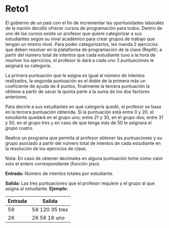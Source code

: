 # Reto1

El gobierno de un país con el fin de incrementar las oportunidades laborales de la nación decidió ofrecer cursos de programación para todos. Dentro de uno de los cursos existe un profesor que quiere categorizar a sus estudiantes según su nivel académico para crear grupos de trabajo que tengan un mismo nivel. Para poder categorizarlos, les manda 2 ejercicios que deben resolver en la plataforma de programación de la clase (Replit); a partir del número total de intentos que cada estudiante tuvo a la hora de resolver los ejercicios, el profesor le dará a cada uno 3 puntuaciones le asignará su categoría.

La primera puntuación que le asigna es igual al número de intentos realizados, la segunda puntuación es el doble de la primera más un coeficiente de ayuda de 4 puntos, finalmente la tercera puntuación la obtiene a partir de sacar la quinta parte a la suma de los dos factores anteriores.

Para decirle a sus estudiantes en qué categoría quedó, el profesor se basa en la tercera puntuación obtenida. Si la puntuación está entre 0 y 20, el estudiante quedará en el grupo uno; entre 21 y 30, en el grupo dos; entre 31 y 50, en el grupo tres y en caso de que tenga más de 50 le asignará el grupo cuatro.

Realice un programa que permita al profesor obtener las puntuaciones y su grupo asociado a partir del número total de intentos de cada estudiante en la resolución de los ejercicios de clase.

Nota: En caso de obtener decimales en alguna puntuación tome como valor solo el entero correspondiente (función piso).

**Entrada:**
Número de intentos totales por estudiante.

**Salida:**
Las tres puntuaciones que el profesor requiere y el grupo al que asigna al estudiante.
**Ejemplo:**

| Entrada | Salida         |
| ------- | -------------- |
| 58      | 58 120 35 tres |
| 26      | 26 56 16 uno   |
